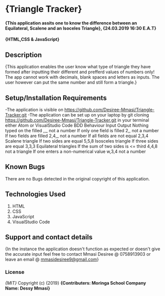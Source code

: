 # {Triangle Tracker}
#### {This application assits one to know the difference between an Equilateral, Scalene and an Isoceles Triangle}, {24.03.2019 16:30 E.A.T}
#### **{HTML,CSS & JavaScript}**
## Description
{This application enables the user know what type of triangle they have formed after inputting their different and prefferd values of numbers only! The app cannot work with decimals, blank spaces and letters as inputs. The user however can put the same number and still form a triangle.}
## Setup/Installation Requirements
-The application is visible on https://github.com/Desiree-Mmasi/Triangle-Tracker.git
-The application can be set up on your laptop  by git cloning https://github.com/Desiree-Mmasi/Triangle-Tracker.git in your terminal either Atom or VisualStudio Code
BDD
Behaviour	Input	Output
Nothing typed on the filled	,,_	not a number
If only one field is filled	2,,	not a number
If two fields are filled	2,4,_	not a number
If all fields are not equal	2,3,4	Scalene triangle
If two sides are equal	5,5,8	Isosceles triangle
If three sides are equal	3,3,3	Equilateral triangles
If the sum of two sides is <= third	4,4,8	not a triangle
If one enters a non-numerical value	w,3,4	not a number

## Known Bugs
There are no Bugs detected in the original copyright of this application.
## Technologies Used
1. HTML
2. CSS
3. JavaScript
4. VisualStudio Code
## Support and contact details
{In the instance the application doesn't function as expected or doesn't give the accurate input feel free to contact Mmasi Desiree @ 0758913903 or leave an email @ mmasidesiree9@gmail.com}
### License
*{MIT}*
Copyright (c) {2019} **{Contributers: Moringa School
                        Company Name: Dessy Mmasi}**